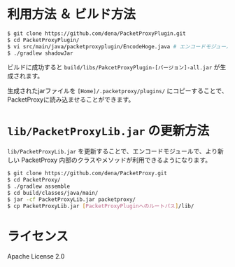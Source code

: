 # 利用方法 ＆ ビルド方法

```bash
$ git clone https://github.com/dena/PacketProxyPlugin.git
$ cd PacketProxyPlugin/
$ vi src/main/java/packetproxyplugin/EncodeHoge.java # エンコードモジュールを実装してください
$ ./gradlew shadowJar
```

ビルドに成功すると `build/libs/PakcetProxyPlugin-[バージョン]-all.jar` が生成されます。

生成されたjarファイルを `[Home]/.packetproxy/plugins/` にコピーすることで、PacketProxyに読み込ませることができます。

# `lib/PacketProxyLib.jar` の更新方法

`lib/PacketProxyLib.jar` を更新することで、エンコードモジュールで、より新しい PacketProxy 内部のクラスやメソッドが利用できるようになります。

```bash
$ git clone https://github.com/dena/PacketProxy.git
$ cd PacketProxy/
$ ./gradlew assemble
$ cd build/classes/java/main/
$ jar -cf PacketProxyLib.jar packetproxy/
$ cp PacketProxyLib.jar [PacketProxyPluginへのルートパス]/lib/
```

# ライセンス

Apache License 2.0

